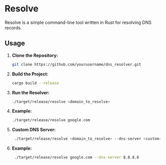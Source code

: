 # Resolve

Resolve is a simple command-line tool written in Rust for resolving DNS records.

## Usage
1. **Clone the Repository:**
   ```bash
   git clone https://github.com/yourusername/dns_resolver.git
   ```

2. **Build the Project:**
   ```bash
   cargo build --release
   ```

3. **Run the Resolver:**
   ```bash
   ./target/release/resolve <domain_to_resolve>
   ```

4. **Example:**
    ```bash
   ./target/release/resolve google.com
   ```

5. **Custom DNS Server:**
    ```bash
     ./target/release/resolve <domain_to_resolve> --dns-server <custom-dns-server-ip>
    ```

6. **Example:**
    ```bash
     ./target/release/resolve google.com --dns-server 8.8.8.8
    ```